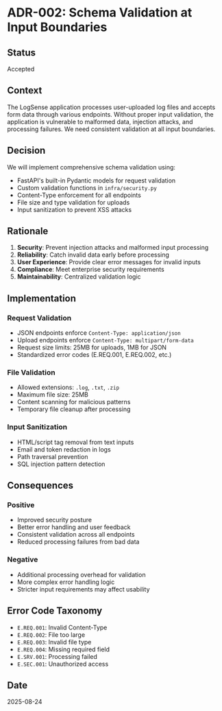 # ADR-002: Schema Validation at Input Boundaries

## Status
Accepted

## Context
The LogSense application processes user-uploaded log files and accepts form data through various endpoints. Without proper input validation, the application is vulnerable to malformed data, injection attacks, and processing failures. We need consistent validation at all input boundaries.

## Decision
We will implement comprehensive schema validation using:
- FastAPI's built-in Pydantic models for request validation
- Custom validation functions in `infra/security.py`
- Content-Type enforcement for all endpoints
- File size and type validation for uploads
- Input sanitization to prevent XSS attacks

## Rationale
1. **Security**: Prevent injection attacks and malformed input processing
2. **Reliability**: Catch invalid data early before processing
3. **User Experience**: Provide clear error messages for invalid inputs
4. **Compliance**: Meet enterprise security requirements
5. **Maintainability**: Centralized validation logic

## Implementation
### Request Validation
- JSON endpoints enforce `Content-Type: application/json`
- Upload endpoints enforce `Content-Type: multipart/form-data`
- Request size limits: 25MB for uploads, 1MB for JSON
- Standardized error codes (E.REQ.001, E.REQ.002, etc.)

### File Validation
- Allowed extensions: `.log`, `.txt`, `.zip`
- Maximum file size: 25MB
- Content scanning for malicious patterns
- Temporary file cleanup after processing

### Input Sanitization
- HTML/script tag removal from text inputs
- Email and token redaction in logs
- Path traversal prevention
- SQL injection pattern detection

## Consequences
### Positive
- Improved security posture
- Better error handling and user feedback
- Consistent validation across all endpoints
- Reduced processing failures from bad data

### Negative
- Additional processing overhead for validation
- More complex error handling logic
- Stricter input requirements may affect usability

## Error Code Taxonomy
- `E.REQ.001`: Invalid Content-Type
- `E.REQ.002`: File too large
- `E.REQ.003`: Invalid file type
- `E.REQ.004`: Missing required field
- `E.SRV.001`: Processing failed
- `E.SEC.001`: Unauthorized access

## Date
2025-08-24
